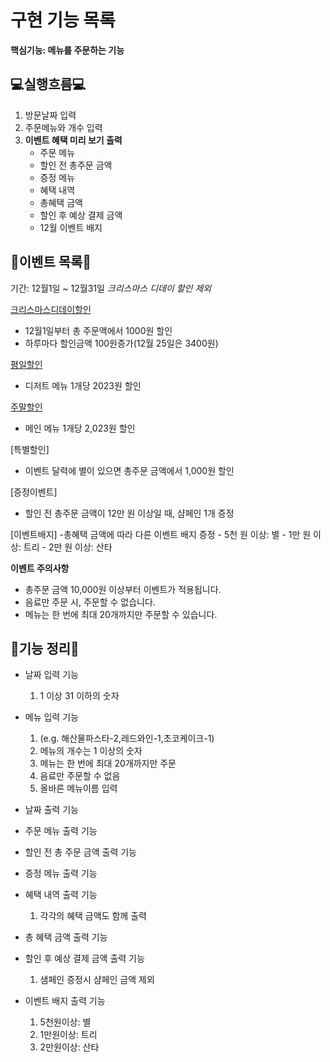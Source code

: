 # 구현 기능 목록
**핵심기능: 메뉴를 주문하는 기능**

## 💻실행흐름💻
1. 방문날짜 입력
2. 주문메뉴와 개수 입력
3. **이벤트 혜택 미리 보기 출력**
    - 주문 메뉴
    - 할인 전 총주문 금액
    - 증정 메뉴
    - 혜택 내역
    - 총혜택 금액
    - 할인 후 예상 결제 금액
    - 12월 이벤트 배지

## 🎄이벤트 목록🎄
기간: 12월1일 ~ 12월31일 *크리스마스 디데이 할인 제외*

[크리스마스디데이할인](12월1일~12월25일)
- 12월1일부터 총 주문액에서 1000원 할인
- 하루마다 할인금액 100원증가(12월 25일은 3400원)

[평일할인](일요일~목요일)
- 디저트 메뉴 1개당 2023원 할인

[주말할인](금요일~토요일)
- 메인 메뉴 1개당 2,023원 할인

[특별할인]
- 이벤트 달력에 별이 있으면 총주문 금액에서 1,000원 할인

[증정이벤트]
- 할인 전 총주문 금액이 12만 원 이상일 때, 샴페인 1개 증정

[이벤트배지]
 -총혜택 금액에 따라 다른 이벤트 배지 증정
    - 5천 원 이상: 별
    - 1만 원 이상: 트리
    - 2만 원 이상: 산타

**이벤트 주의사항**
- 총주문 금액 10,000원 이상부터 이벤트가 적용됩니다.
- 음료만 주문 시, 주문할 수 없습니다.
- 메뉴는 한 번에 최대 20개까지만 주문할 수 있습니다.  

## 🚀기능 정리🚀
- 날짜 입력 기능
    1. 1 이상 31 이하의 숫자

- 메뉴 입력 기능
    1. (e.g. 해산물파스타-2,레드와인-1,초코케이크-1)
    2. 메뉴의 개수는 1 이상의 숫자
    3. 메뉴는 한 번에 최대 20개까지만 주문
    4. 음료만 주문할 수 없음
    5. 올바른 메뉴이름 입력
    
- 날짜 출력 기능

- 주문 메뉴 출력 기능

- 할인 전 총 주문 금액 출력 기능

- 증정 메뉴 출력 기능

- 혜택 내역 출력 기능
    1. 각각의 혜택 금액도 함께 출력

- 총 혜택 금액 출력 기능

- 할인 후 예상 결제 금액 출력 기능
    1. 샘페인 증정시 샴페인 금액 제외

- 이벤트 배지 출력 기능
    1. 5천원이상: 별
    2. 1만원이상: 트리
    3. 2만원이상: 산타